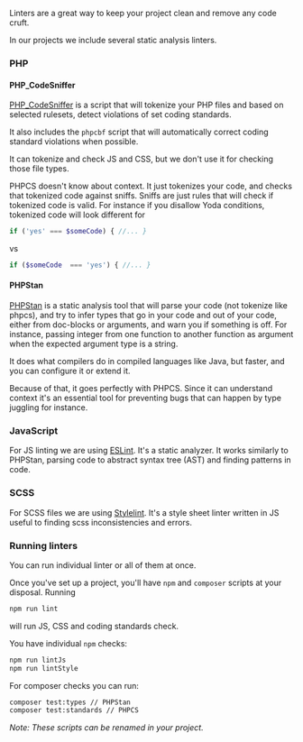Linters are a great way to keep your project clean and remove any code cruft.

In our projects we include several static analysis linters.

### PHP

#### PHP_CodeSniffer

[PHP_CodeSniffer](https://github.com/PHPCSStandards/PHP_CodeSniffer) is a script that will tokenize your PHP files and based on selected rulesets, detect violations of set coding standards.


It also includes the `phpcbf` script that will automatically correct coding standard violations when possible.

It can tokenize and check JS and CSS, but we don't use it for checking those file types.

PHPCS doesn't know about context. It just tokenizes your code, and checks that tokenized code against sniffs. Sniffs are just rules that will check if tokenized code is valid. For instance if you disallow Yoda conditions, tokenized code will look different for

```php
if ('yes' === $someCode) { //... }
```

vs

```php
if ($someCode  === 'yes') { //... }
```

#### PHPStan

[PHPStan](https://phpstan.org) is a static analysis tool that will parse your code (not tokenize like phpcs), and try to infer types that go in your code and out of your code, either from doc-blocks or arguments, and warn you if something is off. For instance, passing integer from one function to another function as argument when the expected argument type is a string.

It does what compilers do in compiled languages like Java, but faster, and you can configure it or extend it.

Because of that, it goes perfectly with PHPCS. Since it can understand context it's an essential tool for preventing bugs that can happen by type juggling for instance.

### JavaScript

For JS linting we are using [ESLint](https://eslint.org/). It's a static analyzer. It works similarly to PHPStan, parsing code to abstract syntax tree (AST) and finding patterns in code.

### SCSS

For SCSS files we are using [Stylelint](https://stylelint.io/).
It's a style sheet linter written in JS useful to finding scss inconsistencies and errors.

### Running linters

You can run individual linter or all of them at once.

Once you've set up a project, you'll have `npm` and `composer` scripts at your disposal. Running

```bash
npm run lint
```
will run JS, CSS and coding standards check.

You have individual `npm` checks:

```bash
npm run lintJs
npm run lintStyle
```

For composer checks you can run:

```bash
composer test:types // PHPStan
composer test:standards // PHPCS
```

_Note: These scripts can be renamed in your project._
